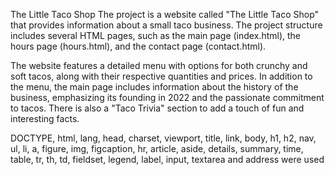 The Little Taco Shop
The project is a website called "The Little Taco Shop" that provides information about a small taco business. 
The project structure includes several HTML pages, such as the main page (index.html), the hours page (hours.html), and the contact page (contact.html).

The website features a detailed menu with options for both crunchy and soft tacos, along with their respective quantities and prices. 
In addition to the menu, the main page includes information about the history of the business, emphasizing its founding in 2022 and the passionate commitment to tacos. 
There is also a "Taco Trivia" section to add a touch of fun and interesting facts.

DOCTYPE, html, lang, head, charset, viewport, title, link, body, h1, h2, nav, ul, li, a, figure, img, 
figcaption, hr, article, aside, details, summary, time, table, tr, th, td, fieldset, legend, label, input, textarea and address were used


